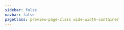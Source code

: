 ```yaml
---
sidebar: false
navbar: false
pageClass: preview-page-class wide-width-container
---
```

<pagePreview >  </pagePreview>


 